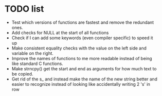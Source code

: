 TODO list
=========

 - Test which versions of functions are fastest and remove the redundant ones.
 - Add checks for NULL at the start of all functions
 - Check if I can add some keywords (even compiler specific) to speed it up
 - Make consistent equality checks with the value on the left side and variable on the right.
 - Improve the names of functions to me more readable instead of being like standard C functions.
 - Make strncpy() get the start and end as arguments for how much text to be copied.
 - Get rid of the s_ and instead make the name of the new string better and easier to recognize instead of looking like accidentally writing 2 's' in row

